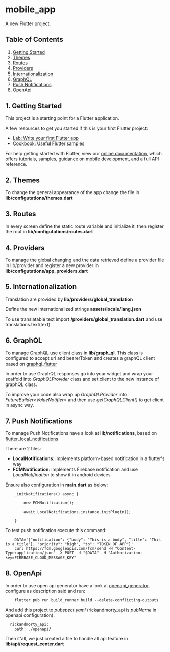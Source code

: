 # mobile_app

A new Flutter project.

## Table of Contents

1. [Getting Started](#1-getting-started)
2. [Themes](#2-themes)
3. [Routes](#3-routes)
4. [Providers](#4-providers)
5. [Internationalization](#5-internationalization)
6. [GraphQL](#6-graphql)
7. [Push Notifications](#7-notifications)
8. [OpenApi](#8-openapi)


## 1. Getting Started

This project is a starting point for a Flutter application.

A few resources to get you started if this is your first Flutter project:

- [Lab: Write your first Flutter app](https://flutter.dev/docs/get-started/codelab)
- [Cookbook: Useful Flutter samples](https://flutter.dev/docs/cookbook)

For help getting started with Flutter, view our
[online documentation](https://flutter.dev/docs), which offers tutorials,
samples, guidance on mobile development, and a full API reference.

## 2. Themes
To change the general appearance of the app change the file in **lib/configutations/themes.dart**

## 3. Routes
In every screen define the static route variable and initialize it, then register the rout 
in **lib/configutations/routes.dart**

## 4. Providers
To manage the global changing and the data retrieved define a provider file 
in lib/provider and register a new provider in **lib/configutations/app_providers.dart**

## 5. Internationalization
Translation are provided by **lib/providers/global_translation**

Define the new internationalized strings **assets/locale/lang.json**

To use translatable text import **/providers/global_translation.dart** and use translations.text(text)

## 6. GraphQL

To manage GraphQL use client class in **lib/graph_ql**. This class is configured to accept url and bearerToken and creates a graphQL client based on [graphql_flutter](https://pub.dev/packages/graphql_flutter)

In order to use GraphQL responses go into your widget and wrap your scaffold into *GraphQLProvider* class and set client to the new instance of graphQL class.

To improve your code also wrap up *GraphQLProvider* into *FutureBuilder<ValueNotifier<GraphQLClient>>* and then use *getGraphQLClient()* to get client in async way.

## 7. Push Notifications

To manage Push Notifications have a look at **lib/notifications**, based on [flutter_local_notifications](https://pub.dev/packages/flutter_local_notifications)

There are 2 files:

- **LocalNotifications**: implements platform-based notification in a flutter's way
- **FCMNotification**: implements Firebase notification and use *LocalNotification* to show it in android devices
	
Ensure also configuration in **main.dart** as below:


```
	_initNotifications() async {

		new FCMNotification();

		await LocalNotifications.instance.initPlugin();

	}
```

To test push notification execute this command:

```
	DATA='{"notification": {"body": "This is a body", "title": "This is a title"}, "priority": "high", "to": "TOKEN_OF_APP"}'
	curl https://fcm.googleapis.com/fcm/send -H "Content-Type:application/json" -X POST -d "$DATA" -H "Authorization: key=FIREBASE_CLOUD_MESSAGE_KEY"
```

## 8. OpenApi

In order to use open api generator have a look at [openapi_generator](https://pub.dev/packages/openapi_generator), configure as description said and run:

```
	flutter pub run build_runner build --delete-conflicting-outputs
```
	
And add this project to *pubspect.yaml* (rickandmorty_api is *pubName* in openapi configuration):

```
  rickandmorty_api:
    path: ./openapi/
```

Then it'all, we just created a file to handle all api feature in **lib/api/request_center.dart**


